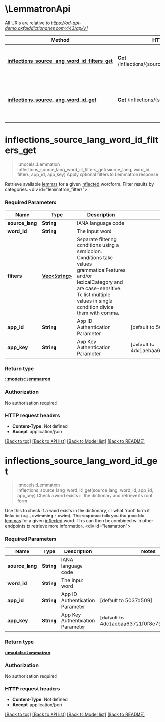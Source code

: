 # \LemmatronApi

All URIs are relative to *https://od-api-demo.oxforddictionaries.com:443/api/v1*

Method | HTTP request | Description
------------- | ------------- | -------------
[**inflections_source_lang_word_id_filters_get**](LemmatronApi.md#inflections_source_lang_word_id_filters_get) | **Get** /inflections/{source_lang}/{word_id}/{filters} | Apply optional filters to Lemmatron response
[**inflections_source_lang_word_id_get**](LemmatronApi.md#inflections_source_lang_word_id_get) | **Get** /inflections/{source_lang}/{word_id} | Check a word exists in the dictionary and retrieve its root form


# **inflections_source_lang_word_id_filters_get**
> ::models::Lemmatron inflections_source_lang_word_id_filters_get(source_lang, word_id, filters, app_id, app_key)
Apply optional filters to Lemmatron response

 Retrieve available [lemmas](documentation/glossary?term=lemma) for a given [inflected](documentation/glossary?term=inflection) wordform. Filter results by categories.      <div id=\"lemmatron_filters\"></div> 

### Required Parameters

Name | Type | Description  | Notes
------------- | ------------- | ------------- | -------------
  **source_lang** | **String**| IANA language code | 
  **word_id** | **String**| The input word | 
  **filters** | [**Vec&lt;String&gt;**](String.md)| Separate filtering conditions using a semicolon. Conditions take values grammaticalFeatures and/or lexicalCategory and are case-sensitive. To list multiple values in single condition divide them with comma. | 
  **app_id** | **String**| App ID Authentication Parameter | [default to 5037d509]
  **app_key** | **String**| App Key Authentication Parameter | [default to 4dc1aebaa63721f0f8e79a55e2514bc7]

### Return type

[**::models::Lemmatron**](Lemmatron.md)

### Authorization

No authorization required

### HTTP request headers

 - **Content-Type**: Not defined
 - **Accept**: application/json

[[Back to top]](#) [[Back to API list]](../README.md#documentation-for-api-endpoints) [[Back to Model list]](../README.md#documentation-for-models) [[Back to README]](../README.md)

# **inflections_source_lang_word_id_get**
> ::models::Lemmatron inflections_source_lang_word_id_get(source_lang, word_id, app_id, app_key)
Check a word exists in the dictionary and retrieve its root form

 Use this to check if a word exists in the dictionary, or what 'root' form it links to (e.g., swimming > swim). The response tells you the possible [lemmas](documentation/glossary?term=lemma) for a given [inflected](documentation/glossary?term=inflection) word. This can then be combined with other endpoints to retrieve more information.    <div id=\"lemmatron\"></div> 

### Required Parameters

Name | Type | Description  | Notes
------------- | ------------- | ------------- | -------------
  **source_lang** | **String**| IANA language code | 
  **word_id** | **String**| The input word | 
  **app_id** | **String**| App ID Authentication Parameter | [default to 5037d509]
  **app_key** | **String**| App Key Authentication Parameter | [default to 4dc1aebaa63721f0f8e79a55e2514bc7]

### Return type

[**::models::Lemmatron**](Lemmatron.md)

### Authorization

No authorization required

### HTTP request headers

 - **Content-Type**: Not defined
 - **Accept**: application/json

[[Back to top]](#) [[Back to API list]](../README.md#documentation-for-api-endpoints) [[Back to Model list]](../README.md#documentation-for-models) [[Back to README]](../README.md)

